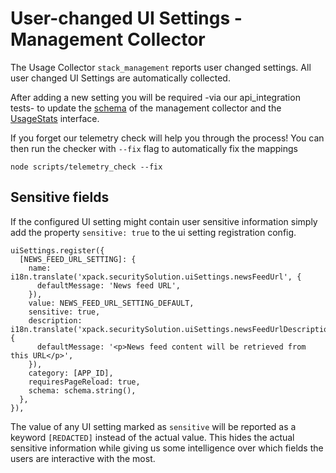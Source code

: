 # User-changed UI Settings - Management Collector

The Usage Collector `stack_management` reports user changed settings.
All user changed UI Settings are automatically collected.

After adding a new setting you will be required -via our api_integration tests- to update the [schema](./schema.ts) of the management collector and the [UsageStats](./types.ts) interface.

If you forget our telemetry check will help you through the process! You can then run the checker with `--fix` flag to automatically fix the mappings

```
node scripts/telemetry_check --fix
```

## Sensitive fields

If the configured UI setting might contain user sensitive information simply add the property `sensitive: true` to the ui setting registration config.

```
uiSettings.register({
  [NEWS_FEED_URL_SETTING]: {
    name: i18n.translate('xpack.securitySolution.uiSettings.newsFeedUrl', {
      defaultMessage: 'News feed URL',
    }),
    value: NEWS_FEED_URL_SETTING_DEFAULT,
    sensitive: true,
    description: i18n.translate('xpack.securitySolution.uiSettings.newsFeedUrlDescription', {
      defaultMessage: '<p>News feed content will be retrieved from this URL</p>',
    }),
    category: [APP_ID],
    requiresPageReload: true,
    schema: schema.string(),
  },
}),
```

The value of any UI setting marked as `sensitive` will be reported as a keyword `[REDACTED]` instead of the actual value. This hides the actual sensitive information while giving us some intelligence over which fields the users are interactive with the most.
